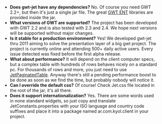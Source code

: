   * **Does gwt-jet have any dependencies?**
No. Of course you need GWT 2.2+, but then it's just a single jar file. The great [GWT ENT](http://code.google.com/p/gwt-ent/) libraries are provided inside the jar.
  * **What versions of GWT are supported?**
The project has been developed with GWT 2.2 and is also tested with 2.3 and 2.4. We hope next versions will be supported without major changes.
  * **Is it stable for a production environment?**
Yes! We developed gwt-jet thru 2011 aiming to solve the presentation layer of a big gwt project. The project is currently online and attending 500+ daily active users. Every issue detected was fixed before the first alpha release.
  * **What about performance?**
It will depend on the client computer specs, but a complex table with hundreds of rows behaves nicely on a standard pc. For thousands of rows and more, you just need to use [JetPaginatedTable](http://gwt-jet.googlecode.com/svn/trunk/javadoc/ar/com/kyol/jet/client/JetPaginatedTable.html). Anyway there's still a pending performance boost to be done as soon as we find the time, but probably nobody will notice it.
  * **Can I override the default css?**
Of course! Check Jet.css file located in the root of the jar, it's all there.
  * **Does it support internationalization?**
Yes. There are some words used in none standard widgets, so just copy and translate JetConstants.properties with your ISO language and country code suffixes and place it into a package named ar.com.kyol.client in your project.